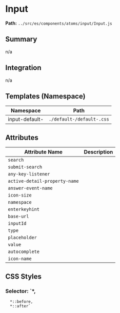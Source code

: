 # Input

**Path:** `../src/es/components/atoms/input/Input.js`

## Summary

n/a

## Integration

n/a

## Templates (Namespace)

| Namespace | Path |
|------|------|
| input-default- | `./default-/default-.css` |

## Attributes

| Attribute Name | Description |
|----------------|-------------|
| `search` |  |
| `submit-search` |  |
| `any-key-listener` |  |
| `active-detail-property-name` |  |
| `answer-event-name` |  |
| `icon-size` |  |
| `namespace` |  |
| `enterkeyhint` |  |
| `base-url` |  |
| `inputId` |  |
| `type` |  |
| `placeholder` |  |
| `value` |  |
| `autocomplete` |  |
| `icon-name` |  |

## CSS Styles

### Selector: `*,
      *::before,
      *::after`


